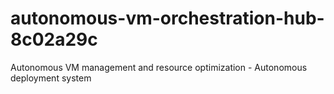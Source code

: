 # autonomous-vm-orchestration-hub-8c02a29c
Autonomous VM management and resource optimization - Autonomous deployment system
